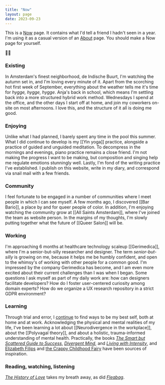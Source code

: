 ```yaml
---
title: "Now"
layout: page
date: 2023-09-23
---
```

This is a [Now](https://nownownow.com/) page. It contains what I'd tell a friend I hadn't seen in a year. I'm using it as a casual version of an [About](/about) page. You should make a Now page for yourself. 

✌🏽

### Existing
In Amsterdam's finest neighborhood, de Indische Buurt, I'm watching the autumn set in, and I'm loving every minute of it. Apart from the scorching hot first week of September, everything about the weather tells me it's time for _hygge, hygge, hygge_. Anja's back in school, which means I'm settling back into a more structured hybrid work method. Wednesdays I spend at the office, and the other days I start off at home, and join my coworkers on-site on most afternoons. I love this, and the structure of it all is doing me good.

### Enjoying
Unlike what I had planned, I barely spent any time in the pool this summer. What I did continue to develop is my [[Yin yoga]] practice, alongside a practice of guided and unguided meditation. To decompress in the mornings and evenings, piano practice remains a close friend. I'm not making the progress I want to be making, but composition and singing help me regulate emotions stunningly well. Lastly, I'm fond of the writing practice I've established. I publish on this website, write in my diary, and correspond via snail mail with a few friends.

### Community
I feel fortunate to be engaged in a number of communities where I meet people in which I can see myself. A few months ago, I discovered [[Bar Bario]], a place by and for queer people of color. In addition, I'm enjoying watching the community grow at [[All Saints Amsterdam]], where I've joined the team as website person. In the margins of my thoughts, I'm slowly putting together what the future of [[Queer Salon]] will be.

### Working
I'm approaching 6 months at healthcare technology scaleup [[Gerimedica]], where I'm a senior-but-silly researcher and designer. The term _senior-but-silly_ is growing on me, because it helps me be humbly confident, and open to the whimsy's of working with other people for a common good. I'm impressed by the company Gerimedica has become, and I am even more excited about their current challenges than I was when I began. Some questions I ask myself as part of my daily work are: how can designers facilitate developers? How do I foster user-centered curiosity among domain experts? How do we organize a UX research repository in a strict GDPR environment?

### Learning
Through trial and error, I [continue](/2023/05/31/now/) to find ways to be my best self, both at home and at work. Acknowledging the physical and mental realities of my life, I've been learning a lot about [[Neurodivergence in the workplace]], about the [[Polyvagal theory]], and about a holistic, trauma-informed understanding of mental health. Practically, the books _[The Smart but Scattered Guide to Success](https://www.goodreads.com/book/show/25404196-the-smart-but-scattered-guide-to-success)_, _[Divergent Mind](https://www.goodreads.com/book/show/44285784-divergent-mind?from_search=true&from_srp=true&qid=totomZ1WpA&rank=1)_, and _[Living with Intensity](https://www.goodreads.com/book/show/4912918-living-with-intensity)_, and [Elizabeth Filips](https://www.youtube.com/@elizabethfilips) and [the Crappy Childhood Fairy](https://www.youtube.com/@CrappyChildhoodFairy) have been sources of inspiration.

### Reading, watching, listening
_[The History of Love](https://www.goodreads.com/book/show/3867.The_History_of_Love)_ takes my breath away, as did _[Fleabag](https://www.imdb.com/title/tt5687612/)_.